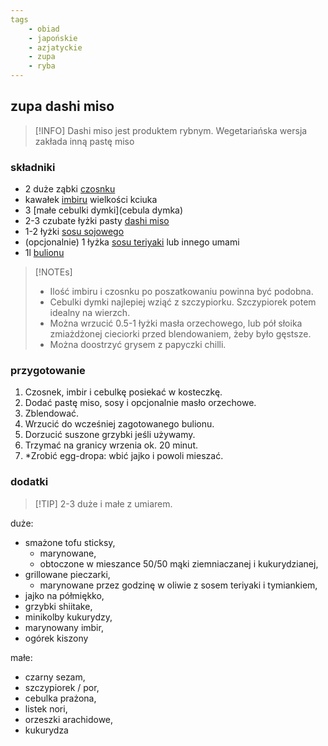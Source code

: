 ```yaml
---
tags
	- obiad
	- japońskie
	- azjatyckie
	- zupa
	- ryba
---
```

## zupa dashi miso
> [!INFO] Dashi miso jest produktem rybnym. Wegetariańska wersja zakłada inną pastę miso
### składniki
- 2 duże ząbki [czosnku](czosnek)
- kawałek [imbiru](imbir.md) wielkości kciuka
- 3 [małe cebulki dymki](cebula dymka)
- 2-3 czubate łyżki pasty [dashi miso](dashi_miso.md)
- 1-2 łyżki [sosu sojowego](sos_sojowy.md)
- (opcjonalnie) 1 łyżka [sosu teriyaki](sos_teriyaki.md) lub innego umami
- 1l [bulionu](bulion.md)

> [!NOTEs]
>  - Ilość imbiru i czosnku po poszatkowaniu powinna być podobna.
>  - Cebulki dymki najlepiej wziąć z szczypiorku. Szczypiorek potem idealny na wierzch.
>  - Można wrzucić 0.5-1 łyżki masła orzechowego, lub pół słoika zmiażdżonej cieciorki przed blendowaniem, żeby było gęstsze.
>  - Można doostrzyć grysem z papyczki chilli.

### przygotowanie

1. Czosnek, imbir i cebulkę posiekać w kosteczkę.
2. Dodać pastę miso, sosy i opcjonalnie masło orzechowe.
3. Zblendować.
4. Wrzucić do wcześniej zagotowanego bulionu.
5. Dorzucić suszone grzybki jeśli używamy.
6. Trzymać na granicy wrzenia ok. 20 minut.
7. *Zrobić egg-dropa: wbić jajko i powoli mieszać.

### dodatki
>[!TIP] 2-3 duże i małe z umiarem.

duże:
- smażone tofu sticksy,
	- marynowane,
 	- obtoczone w mieszance 50/50 mąki ziemniaczanej i kukurydzianej,  
- grillowane pieczarki,
	- marynowane przez godzinę w oliwie z sosem teriyaki i tymiankiem,  
- jajko na półmiękko,
- grzybki shiitake,
- minikolby kukurydzy,
- marynowany imbir,
- ogórek kiszony

małe:
- czarny sezam,
- szczypiorek / por,
- cebulka prażona,
- listek nori,
- orzeszki arachidowe,
- kukurydza
